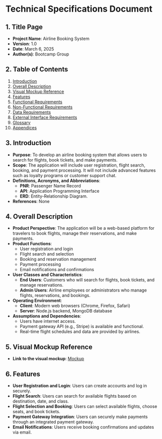 # Technical Specifications Document

## 1. Title Page
- **Project Name**: Airline Booking System
- **Version**: 1.0
- **Date**: March 6, 2025
- **Author(s)**: Bootcamp Group

## 2. Table of Contents
1. [Introduction](#3-introduction)
2. [Overall Description](#4-overall-description)
3. [Visual Mockup Reference](#5-visual-mockup-reference)
4. [Features](#6-features)
5. [Functional Requirements](#7-functional-requirements)
6. [Non-Functional Requirements](#8-non-functional-requirements)
7. [Data Requirements](#9-data-requirements)
8. [External Interface Requirements](#10-external-interface-requirements)
9. [Glossary](#11-glossary)
10. [Appendices](#12-appendices)


## 3. Introduction
- **Purpose**: To develop an airline booking system that allows users to search for flights, book tickets, and make payments.
- **Scope**: The application will include user registration, flight search, booking, and payment processing. It will not include advanced features such as loyalty programs or customer support chat.
- **Definitions, Acronyms, and Abbreviations**: 
  - **PNR**: Passenger Name Record
  - **API**: Application Programming Interface
  - **ERD**: Entity-Relationship Diagram. 
- **References**: None

## 4. Overall Description
- **Product Perspective**: The application will be a web-based platform for travelers to book flights, manage their reservations, and make payments.
- **Product Functions**: 
  - User registration and login
  - Flight search and selection
  - Booking and reservation management
  - Payment processing
  - Email notifications and confirmations
- **User Classes and Characteristics**: 
  - **End Users**: Customers who will search for flights, book tickets, and manage reservations.
  - **Admin Users**: Airline employees or administrators who manage flights, reservations, and bookings.
- **Operating Environment**: 
  - **Client**: Modern web browsers (Chrome, Firefox, Safari)
  - **Server**: Node.js backend, MongoDB database
- **Assumptions and Dependencies**: 
  - Users have internet access.
  - Payment gateway API (e.g., Stripe) is available and functional.
  - Real-time flight schedules and data are provided by airlines.

## 5. Visual Mockup Reference
- **Link to the visual mockup**: [Mockup](https://www.figma.com/design/RbGRUOcPrXkmDBsgP0J9Dc/Flight-Booking-App-UI-kit-(Community)?node-id=0-1&p=f&t=yUBAb8COEpXFdVUe-0)

## 6. Features
- **User Registration and Login**: Users can create accounts and log in securely.
- **Flight Search**: Users can search for available flights based on destination, date, and class.
- **Flight Selection and Booking**: Users can select available flights, choose seats, and book tickets.
- **Payment Gateway Integration**: Users can securely make payments through an integrated payment gateway.
- **Email Notifications**: Users receive booking confirmations and updates via email.



